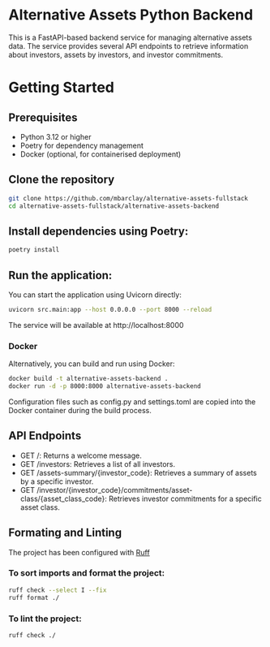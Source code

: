 # Alternative Assets Python Backend

This is a FastAPI-based backend service for managing alternative assets data. The service provides several API endpoints to retrieve information about investors, assets by investors, and investor commitments.

# Getting Started

## Prerequisites

- Python 3.12 or higher
- Poetry for dependency management 
- Docker (optional, for containerised deployment)

## Clone the repository

```bash
git clone https://github.com/mbarclay/alternative-assets-fullstack
cd alternative-assets-fullstack/alternative-assets-backend
```

## Install dependencies using Poetry:

```bash
poetry install
```

## Run the application:
You can start the application using Uvicorn directly:

```bash
uvicorn src.main:app --host 0.0.0.0 --port 8000 --reload
```

The service will be available at http://localhost:8000

### Docker

Alternatively, you can build and run using Docker:

```bash
docker build -t alternative-assets-backend .
docker run -d -p 8000:8000 alternative-assets-backend
```

Configuration files such as config.py and settings.toml are copied into the Docker container during the build process.

## API Endpoints

- GET /: Returns a welcome message. 
- GET /investors: Retrieves a list of all investors. 
- GET /assets-summary/{investor_code}: Retrieves a summary of assets by a specific investor. 
- GET /investor/{investor_code}/commitments/asset-class/{asset_class_code}: Retrieves investor commitments for a specific asset class.

## Formating and Linting

The project has been configured with [Ruff](https://docs.astral.sh/ruff/)

### To sort imports and format the project:

```bash
ruff check --select I --fix
ruff format ./
```

### To lint the project:

```bash
ruff check ./
```